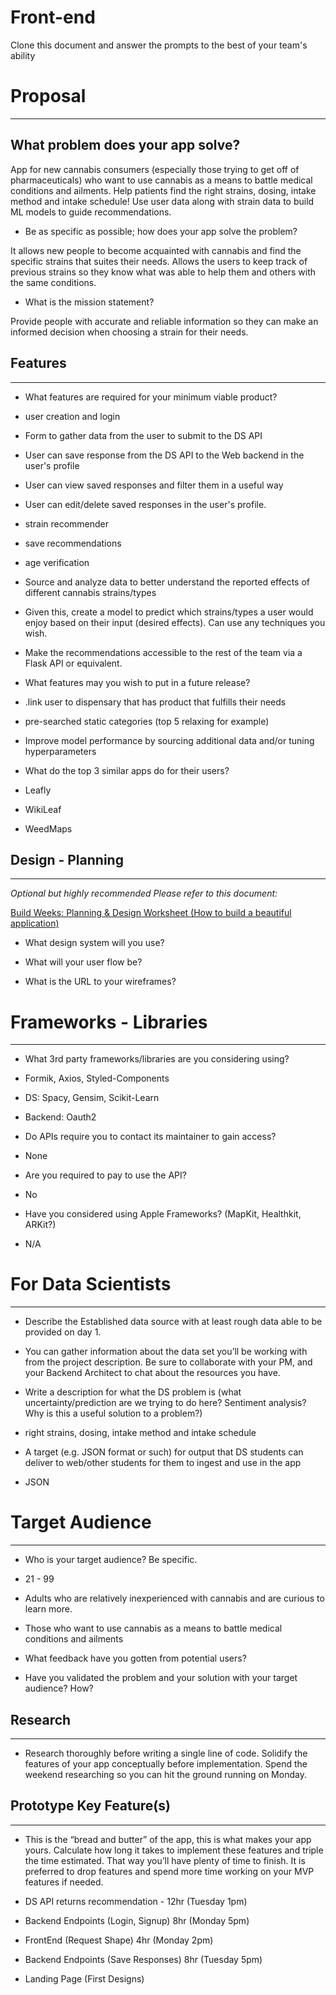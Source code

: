 

# Front-end

Clone this document and answer the prompts to the best of your team's ability 

# Proposal

---

## What problem does your app solve?

App for new cannabis consumers (especially those trying to get off of pharmaceuticals) who want to use cannabis as a means to battle medical conditions and ailments. Help patients find the right strains, dosing, intake method and intake schedule! Use user data along with strain data to build ML models to guide recommendations.

- Be as specific as possible; how does your app solve the problem?

It allows new people to become acquainted with cannabis and find the specific strains that suites their needs. Allows the users to keep track of previous strains so they know what was able to help them and others with the same conditions. 

- What is the mission statement?

Provide people with accurate and reliable information so they can make an informed decision when choosing a strain for their needs.

## Features

---

- What features are required for your minimum viable product?

- user creation and login
- Form to gather data from the user to submit to the DS API
- User can save response from the DS API to the Web backend in the user's profile
- User can view saved responses and filter them in a useful way
- User can edit/delete saved responses in the user's profile.
- strain recommender
- save recommendations
- age verification
- Source and analyze data to better understand the reported effects of different cannabis strains/types
- Given this, create a model to predict which strains/types a user would enjoy based on their input (desired effects). Can use any techniques you wish.
- Make the recommendations accessible to the rest of the team via a Flask API or equivalent.

- What features may you wish to put in a future release?

- .link user to dispensary that has product that fulfills their needs
- pre-searched static categories (top 5 relaxing for example)
- Improve model performance by sourcing additional data and/or tuning hyperparameters

- What do the top 3 similar apps do for their users?

- Leafly
- WikiLeaf
- WeedMaps

## Design - Planning

---

*Optional but highly recommended*
*Please refer to this document:*

[Build Weeks: Planning & Design Worksheet (How to build a beautiful application)](https://www.notion.so/aabd4ef25a184a2085e511ce93480c0f)

- What design system will you use?

- What will your user flow be? 

- What is the URL to your wireframes?

# Frameworks - Libraries

---

- What 3rd party frameworks/libraries are you considering using?

- Formik, Axios, Styled-Components
- DS: Spacy, Gensim, Scikit-Learn
- Backend: Oauth2

- Do APIs require you to contact its maintainer to gain access?

- None

- Are you required to pay to use the API?

- No

- Have you considered using Apple Frameworks? (MapKit, Healthkit, ARKit?)

- N/A

# For Data Scientists

---

- Describe the Established data source with at least rough data able to be provided on day 1.

- You can gather information about the data set you’ll be working with from the project description. Be sure to collaborate with your PM, and your Backend Architect to chat about the resources you have.

- Write a description for what the DS problem is (what uncertainty/prediction are we trying to do here? Sentiment analysis? Why is this a useful solution to a problem?)

- right strains, dosing, intake method and intake schedule

- A target (e.g. JSON format or such) for output that DS students can deliver to web/other students for them to ingest and use in the app

- JSON

# Target Audience

---

- Who is your target audience? Be specific.

- 21 - 99
- Adults who are relatively inexperienced with cannabis and are curious to learn more.
- Those who want to use cannabis as a means to battle medical conditions and ailments

- What feedback have you gotten from potential users?

- Have you validated the problem and your solution with your target audience? How?

## Research

---

- Research thoroughly before writing a single line of code. Solidify the features of your app conceptually before implementation. Spend the weekend researching so you can hit the ground running on Monday.

## Prototype Key Feature(s)

---

- This is the “bread and butter” of the app, this is what makes your app yours. Calculate how long it takes to implement these features and triple the time estimated. That way you’ll have plenty of time to finish. It is preferred to drop features and spend more time working on your MVP features if needed.

- DS API returns recommendation - 12hr (Tuesday 1pm)
- Backend Endpoints (Login, Signup) 8hr (Monday 5pm)
- FrontEnd (Request Shape) 4hr (Monday 2pm)
- Backend Endpoints (Save Responses) 8hr (Tuesday 5pm)
- Landing Page (First Designs)

